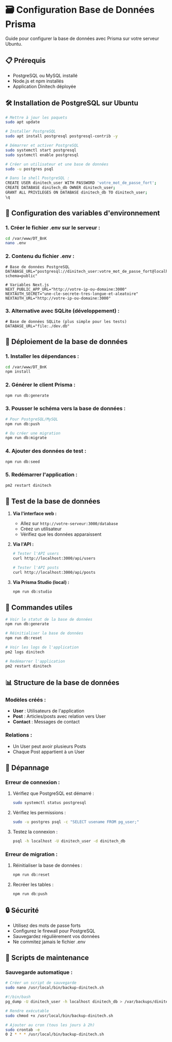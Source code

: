 # 🗃️ Configuration Base de Données Prisma

Guide pour configurer la base de données avec Prisma sur votre serveur Ubuntu.

## 📋 Prérequis

- PostgreSQL ou MySQL installé
- Node.js et npm installés
- Application Dinitech déployée

## 🛠️ Installation de PostgreSQL sur Ubuntu

```bash
# Mettre à jour les paquets
sudo apt update

# Installer PostgreSQL
sudo apt install postgresql postgresql-contrib -y

# Démarrer et activer PostgreSQL
sudo systemctl start postgresql
sudo systemctl enable postgresql

# Créer un utilisateur et une base de données
sudo -u postgres psql

# Dans le shell PostgreSQL :
CREATE USER dinitech_user WITH PASSWORD 'votre_mot_de_passe_fort';
CREATE DATABASE dinitech_db OWNER dinitech_user;
GRANT ALL PRIVILEGES ON DATABASE dinitech_db TO dinitech_user;
\q
```

## 🔧 Configuration des variables d'environnement

### 1. Créer le fichier .env sur le serveur :

```bash
cd /var/www/DT_BnK
nano .env
```

### 2. Contenu du fichier .env :

```env
# Base de données PostgreSQL
DATABASE_URL="postgresql://dinitech_user:votre_mot_de_passe_fort@localhost:5432/dinitech_db?schema=public"

# Variables Next.js
NEXT_PUBLIC_APP_URL="http://votre-ip-ou-domaine:3000"
NEXTAUTH_SECRET="une-cle-secrete-tres-longue-et-aleatoire"
NEXTAUTH_URL="http://votre-ip-ou-domaine:3000"
```

### 3. Alternative avec SQLite (développement) :

```env
# Base de données SQLite (plus simple pour les tests)
DATABASE_URL="file:./dev.db"
```

## 🚀 Déploiement de la base de données

### 1. Installer les dépendances :

```bash
cd /var/www/DT_BnK
npm install
```

### 2. Générer le client Prisma :

```bash
npm run db:generate
```

### 3. Pousser le schéma vers la base de données :

```bash
# Pour PostgreSQL/MySQL
npm run db:push

# Ou créer une migration
npm run db:migrate
```

### 4. Ajouter des données de test :

```bash
npm run db:seed
```

### 5. Redémarrer l'application :

```bash
pm2 restart dinitech
```

## 🧪 Test de la base de données

1. **Via l'interface web :**
   - Allez sur `http://votre-serveur:3000/database`
   - Créez un utilisateur
   - Vérifiez que les données apparaissent

2. **Via l'API :**
   ```bash
   # Tester l'API users
   curl http://localhost:3000/api/users
   
   # Tester l'API posts
   curl http://localhost:3000/api/posts
   ```

3. **Via Prisma Studio (local) :**
   ```bash
   npm run db:studio
   ```

## 🔄 Commandes utiles

```bash
# Voir le statut de la base de données
npm run db:generate

# Réinitialiser la base de données
npm run db:reset

# Voir les logs de l'application
pm2 logs dinitech

# Redémarrer l'application
pm2 restart dinitech
```

## 📊 Structure de la base de données

### Modèles créés :

- **User** : Utilisateurs de l'application
- **Post** : Articles/posts avec relation vers User
- **Contact** : Messages de contact

### Relations :

- Un User peut avoir plusieurs Posts
- Chaque Post appartient à un User

## 🚨 Dépannage

### Erreur de connexion :

1. Vérifiez que PostgreSQL est démarré :
   ```bash
   sudo systemctl status postgresql
   ```

2. Vérifiez les permissions :
   ```bash
   sudo -u postgres psql -c "SELECT usename FROM pg_user;"
   ```

3. Testez la connexion :
   ```bash
   psql -h localhost -U dinitech_user -d dinitech_db
   ```

### Erreur de migration :

1. Réinitialiser la base de données :
   ```bash
   npm run db:reset
   ```

2. Recréer les tables :
   ```bash
   npm run db:push
   ```

## 🔒 Sécurité

- Utilisez des mots de passe forts
- Configurez le firewall pour PostgreSQL
- Sauvegardez régulièrement vos données
- Ne commitez jamais le fichier .env

## 📝 Scripts de maintenance

### Sauvegarde automatique :

```bash
# Créer un script de sauvegarde
sudo nano /usr/local/bin/backup-dinitech.sh

#!/bin/bash
pg_dump -U dinitech_user -h localhost dinitech_db > /var/backups/dinitech_$(date +%Y%m%d_%H%M%S).sql

# Rendre exécutable
sudo chmod +x /usr/local/bin/backup-dinitech.sh

# Ajouter au cron (tous les jours à 2h)
sudo crontab -e
0 2 * * * /usr/local/bin/backup-dinitech.sh
```
